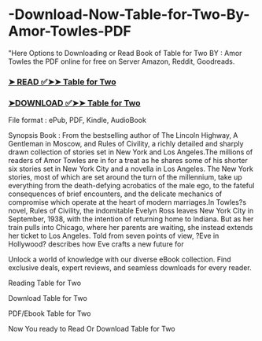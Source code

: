 # -Download-Now-Table-for-Two-By-Amor-Towles-PDF

"Here Options to Downloading or Read Book of Table for Two BY : Amor Towles the PDF online for free on Server Amazon, Reddit, Goodreads.

### [➤ READ ✅➤➤ Table for Two](https://en.ebooksteach.xyz/?book=195474144-table-for-two)
### [➤DOWNLOAD ✅➤➤ Table for Two](https://en.ebooksteach.xyz/?book=195474144-table-for-two)

File format : ePub, PDF, Kindle, AudioBook

Synopsis Book : From the bestselling author of The Lincoln Highway, A Gentleman in Moscow, and Rules of Civility, a richly detailed and sharply drawn collection of stories set in New York and Los Angeles.The millions of readers of Amor Towles are in for a treat as he shares some of his shorter six stories set in New York City and a novella in Los Angeles. The New York stories, most of which are set around the turn of the millennium, take up everything from the death-defying acrobatics of the male ego, to the fateful consequences of brief encounters, and the delicate mechanics of compromise which operate at the heart of modern marriages.In Towles?s novel, Rules of Civility, the indomitable Evelyn Ross leaves New York City in September, 1938, with the intention of returning home to Indiana. But as her train pulls into Chicago, where her parents are waiting, she instead extends her ticket to Los Angeles. Told from seven points of view, ?Eve in Hollywood? describes how Eve crafts a new future for 

Unlock a world of knowledge with our diverse eBook collection. Find exclusive deals, expert reviews, and seamless downloads for every reader.

Reading Table for Two

Download Table for Two

PDF/Ebook Table for Two

Now You ready to Read Or Download Table for Two
